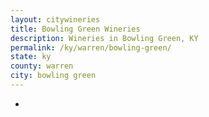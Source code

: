 ```yaml
---
layout: citywineries
title: Bowling Green Wineries
description: Wineries in Bowling Green, KY
permalink: /ky/warren/bowling-green/
state: ky
county: warren
city: bowling green
---
```

-
